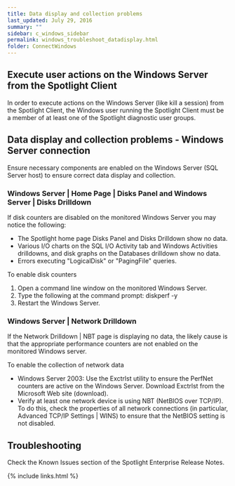 ```yaml
---
title: Data display and collection problems
last_updated: July 29, 2016
summary: ""
sidebar: c_windows_sidebar
permalink: windows_troubleshoot_datadisplay.html
folder: ConnectWindows
---
```



## Execute user actions on the Windows Server from the Spotlight Client

In order to execute actions on the Windows Server (like kill a session) from the Spotlight Client, the Windows user running the Spotlight Client must be a member of at least one of the Spotlight diagnostic user groups.

## Data display and collection problems - Windows Server connection

Ensure necessary components are enabled on the Windows Server (SQL Server host) to ensure correct data display and collection.

### Windows Server \| Home Page \| Disks Panel and Windows Server \| Disks Drilldown

If disk counters are disabled on the monitored Windows Server you may notice the following:

* The Spotlight home page Disks Panel and Disks Drilldown show no data.
* Various I/O charts on the SQL I/O Activity tab and Windows Activities drilldowns, and disk graphs on the Databases drilldown show no data.
* Errors executing "LogicalDisk" or "PagingFile" queries.

To enable disk counters

1. Open a command line window on the monitored Windows Server.
2. Type the following at the command prompt: diskperf -y
3. Restart the Windows Server.  


### Windows Server \| Network Drilldown

If the Network Drilldown \| NBT page is displaying no data, the likely cause is that the appropriate performance counters are not enabled on the monitored Windows server.

To enable the collection of network data

* Windows Server 2003: Use the Exctrlst utility to ensure the PerfNet counters are active on the Windows Server. Download Exctrlst from the Microsoft Web site (download).
* Verify at least one network device is using NBT (NetBIOS over TCP/IP). To do this, check the properties of all network connections (in particular, Advanced TCP/IP Settings \| WINS) to ensure that the NetBIOS setting is not disabled.  

## Troubleshooting

Check the Known Issues section of the Spotlight Enterprise Release Notes.


{% include links.html %}
